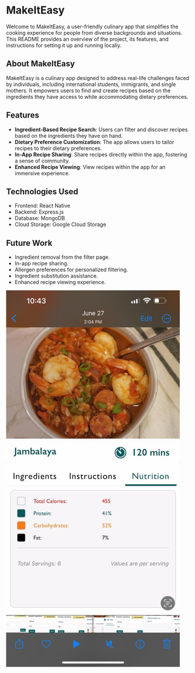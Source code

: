 # MakeItEasy

Welcome to MakeItEasy, a user-friendly culinary app that simplifies the cooking experience for people from diverse backgrounds and situations. This README provides an overview of the project, its features, and instructions for setting it up and running locally.

## About MakeItEasy

MakeItEasy is a culinary app designed to address real-life challenges faced by individuals, including international students, immigrants, and single mothers. It empowers users to find and create recipes based on the ingredients they have access to while accommodating dietary preferences.



## Features

- **Ingredient-Based Recipe Search**: Users can filter and discover recipes based on the ingredients they have on hand.
- **Dietary Preference Customization**: The app allows users to tailor recipes to their dietary preferences.
- **In-App Recipe Sharing**: Share recipes directly within the app, fostering a sense of community.
- **Enhanced Recipe Viewing**: View recipes within the app for an immersive experience.


## Technologies Used

- Frontend: React Native
- Backend: Express.js
- Database: MongoDB
- Cloud Storage: Google Cloud Storage

## Future Work

- Ingredient removal from the filter page.
- In-app recipe sharing.
- Allergen preferences for personalized filtering.
- Ingredient substitution assistance.
- Enhanced recipe viewing experience.

![MakeItEasy Calories](https://raw.githubusercontent.com/rp808/MakeItEasy/main/MakeItEasy_calories.jpeg)

